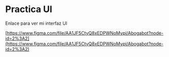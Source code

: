 # Practica UI

Enlace para ver mi interfaz UI

[https://www.figma.com/file/AA1JF5CtyQ8xEDPWNoMypi/Abogabot?node-id=2%3A2](https://www.figma.com/file/AA1JF5CtyQ8xEDPWNoMypi/Abogabot?node-id=2%3A2)
